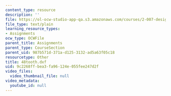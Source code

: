 ```yaml
---
content_type: resource
description: ''
file: https://ol-ocw-studio-app-qa.s3.amazonaws.com/courses/2-007-design-and-manufacturing-i-spring-2009/9c2268ffbea3fa96124e055fee247d2f_48tooth.dxf
file_type: text/plain
learning_resource_types:
- Assignments
ocw_type: OCWFile
parent_title: Assignments
parent_type: CourseSection
parent_uid: 987b571d-371a-d125-3132-ad5a63f05c18
resourcetype: Other
title: 48tooth.dxf
uid: 9c2268ff-bea3-fa96-124e-055fee247d2f
video_files:
  video_thumbnail_file: null
video_metadata:
  youtube_id: null
---
```

